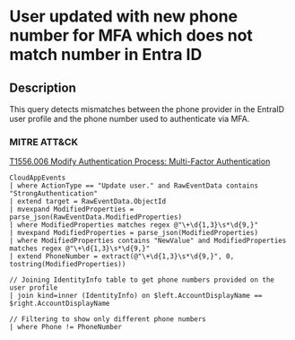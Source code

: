 # User updated with new phone number for MFA which does not match number in Entra ID

## Description
This query detects mismatches between the phone provider in the EntraID user profile and the phone number used to authenticate via MFA.

### MITRE ATT&CK

[T1556.006 Modify Authentication Process: Multi-Factor Authentication](https://attack.mitre.org/techniques/T1556/006/)

```KQL
CloudAppEvents
| where ActionType == "Update user." and RawEventData contains "StrongAuthentication"
| extend target = RawEventData.ObjectId
| mvexpand ModifiedProperties = parse_json(RawEventData.ModifiedProperties)
| where ModifiedProperties matches regex @"\+\d{1,3}\s*\d{9,}"
| mvexpand ModifiedProperties = parse_json(ModifiedProperties)
| where ModifiedProperties contains "NewValue" and ModifiedProperties matches regex @"\+\d{1,3}\s*\d{9,}"
| extend PhoneNumber = extract(@"\+\d{1,3}\s*\d{9,}", 0, tostring(ModifiedProperties))

// Joining IdentityInfo table to get phone numbers provided on the user profile
| join kind=inner (IdentityInfo) on $left.AccountDisplayName == $right.AccountDisplayName

// Filtering to show only different phone numbers
| where Phone != PhoneNumber